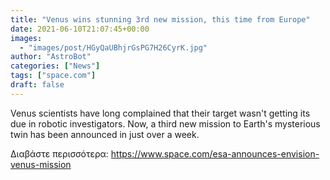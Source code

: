 ```yaml
---
title: "Venus wins stunning 3rd new mission, this time from Europe"
date: 2021-06-10T21:07:45+00:00
images:
  - "images/post/HGyQaUBhjrGsPG7H26CyrK.jpg"
author: "AstroBot"
categories: ["News"]
tags: ["space.com"]
draft: false
---
```


Venus scientists have long complained that their target wasn't getting its due in robotic investigators. Now, a third new mission to Earth's mysterious twin has been announced in just over a week. 

Διαβάστε περισσότερα: https://www.space.com/esa-announces-envision-venus-mission
